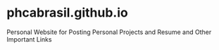 # phcabrasil.github.io
Personal Website for Posting Personal Projects and Resume and Other Important Links
